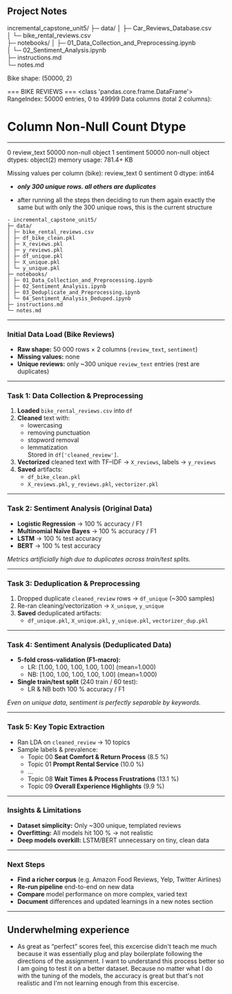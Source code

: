 ## Project Notes

incremental_capstone_unit5/
├─ data/
│   ├─ Car_Reviews_Database.csv  
│   └─ bike_rental_reviews.csv  
├─ notebooks/
│   ├─ 01_Data_Collection_and_Preprocessing.ipynb  
│   └─ 02_Sentiment_Analysis.ipynb  
├─ instructions.md  
└─ notes.md  


Bike shape: (50000, 2)




=== BIKE REVIEWS ===
<class 'pandas.core.frame.DataFrame'>
RangeIndex: 50000 entries, 0 to 49999
Data columns (total 2 columns):
 #   Column       Non-Null Count  Dtype 
---  ------       --------------  ----- 
 0   review_text  50000 non-null  object
 1   sentiment    50000 non-null  object
dtypes: object(2)
memory usage: 781.4+ KB

Missing values per column (bike):
review_text    0
sentiment      0
dtype: int64

- ***only 300 unique rows. all others are duplicates***

- after running all the steps then deciding to run them again exactly the same but with only the 300 unique rows, this is the current structure
```
- incremental_capstone_unit5/
├─ data/
│ ├─ bike_rental_reviews.csv
│ ├─ df_bike_clean.pkl
│ ├─ X_reviews.pkl
│ ├─ y_reviews.pkl
│ ├─ df_unique.pkl
│ ├─ X_unique.pkl
│ └─ y_unique.pkl
├─ notebooks/
│ ├─ 01_Data_Collection_and_Preprocessing.ipynb
│ ├─ 02_Sentiment_Analysis.ipynb
│ ├─ 03_Deduplicate_and_Preprocessing.ipynb
│ └─ 04_Sentiment_Analysis_Deduped.ipynb
├─ instructions.md
└─ notes.md
```


---

### Initial Data Load (Bike Reviews)
- **Raw shape:** 50 000 rows × 2 columns (`review_text`, `sentiment`)
- **Missing values:** none
- **Unique reviews:** only ~300 unique `review_text` entries (rest are duplicates)

---

### Task 1: Data Collection & Preprocessing
1. **Loaded** `bike_rental_reviews.csv` into `df`  
2. **Cleaned** text with:
   - lowercasing  
   - removing punctuation  
   - stopword removal  
   - lemmatization  
   Stored in `df['cleaned_review']`.  
3. **Vectorized** cleaned text with TF–IDF → `X_reviews`, labels → `y_reviews`  
4. **Saved** artifacts:
   - `df_bike_clean.pkl`  
   - `X_reviews.pkl`, `y_reviews.pkl`, `vectorizer.pkl`

---

### Task 2: Sentiment Analysis (Original Data)
- **Logistic Regression** → 100 % accuracy / F1  
- **Multinomial Naïve Bayes** → 100 % accuracy / F1  
- **LSTM** → 100 % test accuracy  
- **BERT** → 100 % test accuracy  

*Metrics artificially high due to duplicates across train/test splits.*

---

### Task 3: Deduplication & Preprocessing
1. Dropped duplicate `cleaned_review` rows → `df_unique` (~300 samples)  
2. Re-ran cleaning/vectorization → `X_unique`, `y_unique`  
3. **Saved** deduplicated artifacts:
   - `df_unique.pkl`, `X_unique.pkl`, `y_unique.pkl`, `vectorizer_dup.pkl`

---

### Task 4: Sentiment Analysis (Deduplicated Data)
- **5-fold cross-validation (F1-macro):**  
  - LR: [1.00, 1.00, 1.00, 1.00, 1.00] (mean=1.000)  
  - NB: [1.00, 1.00, 1.00, 1.00, 1.00] (mean=1.000)  
- **Single train/test split** (240 train / 60 test):  
  - LR & NB both 100 % accuracy / F1  

*Even on unique data, sentiment is perfectly separable by keywords.*

---

### Task 5: Key Topic Extraction
- Ran LDA on `cleaned_review` → 10 topics  
- Sample labels & prevalence:
  - Topic 00 **Seat Comfort & Return Process** (8.5 %)  
  - Topic 01 **Prompt Rental Service** (10.0 %)  
  - …  
  - Topic 08 **Wait Times & Process Frustrations** (13.1 %)  
  - Topic 09 **Overall Experience Highlights** (9.9 %)  

---

### Insights & Limitations
- **Dataset simplicity:** Only ~300 unique, templated reviews  
- **Overfitting:** All models hit 100 % → not realistic  
- **Deep models overkill:** LSTM/BERT unnecessary on tiny, clean data  

---

### Next Steps
- **Find a richer corpus** (e.g. Amazon Food Reviews, Yelp, Twitter Airlines)  
- **Re-run pipeline** end-to-end on new data  
- **Compare** model performance on more complex, varied text  
- **Document** differences and updated learnings in a new notes section  

---

## Underwhelming experience
 - As great as “perfect” scores feel, this excercise didn't teach me much because it was essentially plug and play boilerplate following the directions of the assignment. I want to understand this process better so I am going to test it on a better dataset.  Because no matter what I do with the tuning of the models, the accuracy is great but that's not realistic and I'm not learning enough from this excercise.
